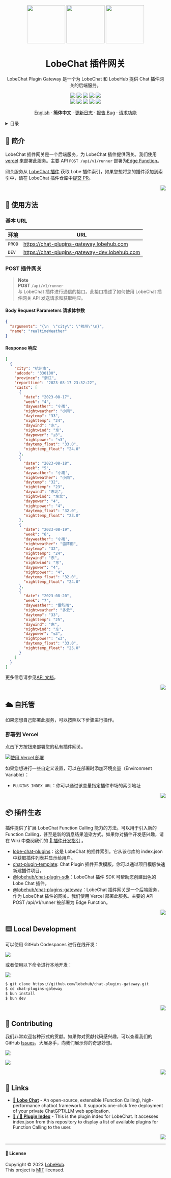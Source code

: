 <a name="readme-top"></a>

<div align="center">

<img height="120" src="https://registry.npmmirror.com/@lobehub/assets-emoji/1.3.0/files/assets/puzzle-piece.webp">
<img height="120" src="https://gw.alipayobjects.com/zos/kitchen/qJ3l3EPsdW/split.svg">
<img height="120" src="https://registry.npmmirror.com/@lobehub/assets-emoji/1.3.0/files/assets/door.webp">

<h1>LobeChat 插件网关</h1>

LobeChat Plugin Gateway 是一个为 LobeChat 和 LobeHub 提供 Chat 插件网关的后端服务。

[![][🤯-🧩-lobehub-shield]][🤯-🧩-lobehub-link]
[![][npm-release-shield]][npm-release-link]
[![][github-releasedate-shield]][github-releasedate-link]
[![][github-action-test-shield]][github-action-test-link]
[![][github-action-release-shield]][github-action-release-link]<br/>
[![][github-contributors-shield]][github-contributors-link]
[![][github-forks-shield]][github-forks-link]
[![][github-stars-shield]][github-stars-link]
[![][github-issues-shield]][github-issues-link]
[![][github-license-shield]][github-license-link]

[English](./README.md) · **简体中文** · [更新日志](./CHANGELOG.md) · [报告 Bug][github-issues-link] · [请求功能][github-issues-link]

</div>

<details>
<summary><kbd>目录</kbd></summary>

#### TOC

- [👋 简介](#-简介)
- [🤯 使用方法](#-使用方法)
  - [基本 URL](#基本-url)
  - [POST 插件网关](#post-插件网关)
- [🛳 自托管](#-自托管)
  - [部署到 Vercel](#部署到-vercel)
- [📦 插件生态](#-插件生态)
- [⌨️ Local Development](#️-local-development)
- [🤝 Contributing](#-contributing)
- [🔗 Links](#-links)

####

</details>

## 👋 简介

LobeChat 插件网关是一个后端服务，为 LobeChat 插件提供网关。我们使用 [vercel](https://vercel.com/) 来部署此服务。主要 API `POST /api/v1/runner` 部署为[Edge Function](https://vercel.com/docs/functions/edge-functions)。

网关服务从 [LobeChat 插件](https://github.com/lobehub/lobe-chat-plugins) 获取 Lobe 插件索引，如果您想将您的插件添加到索引中，请在 LobeChat 插件仓库中[提交 PR](https://github.com/lobehub/lobe-chat-plugins/pulls)。

<div align="right">

[![][back-to-top]](#readme-top)

</div>

## 🤯 使用方法

### 基本 URL

| 环境   | URL                                            |
| ------ | ---------------------------------------------- |
| `PROD` | <https://chat-plugins-gateway.lobehub.com>     |
| `DEV`  | <https://chat-plugins-gateway-dev.lobehub.com> |

### POST 插件网关

> **Note**\
> **POST** `/api/v1/runner`\
> 与 LobeChat 插件进行通信的接口。此接口描述了如何使用 LobeChat 插件网关 API 发送请求和获取响应。

#### Body Request Parameters 请求体参数

```json
{
  "arguments": "{\n  \"city\": \"杭州\"\n}",
  "name": "realtimeWeather"
}
```

#### Response 响应

```json
[
  {
    "city": "杭州市",
    "adcode": "330100",
    "province": "浙江",
    "reporttime": "2023-08-17 23:32:22",
    "casts": [
      {
        "date": "2023-08-17",
        "week": "4",
        "dayweather": "小雨",
        "nightweather": "小雨",
        "daytemp": "33",
        "nighttemp": "24",
        "daywind": "东",
        "nightwind": "东",
        "daypower": "≤3",
        "nightpower": "≤3",
        "daytemp_float": "33.0",
        "nighttemp_float": "24.0"
      },
      {
        "date": "2023-08-18",
        "week": "5",
        "dayweather": "小雨",
        "nightweather": "小雨",
        "daytemp": "32",
        "nighttemp": "23",
        "daywind": "东北",
        "nightwind": "东北",
        "daypower": "4",
        "nightpower": "4",
        "daytemp_float": "32.0",
        "nighttemp_float": "23.0"
      },
      {
        "date": "2023-08-19",
        "week": "6",
        "dayweather": "小雨",
        "nightweather": "雷阵雨",
        "daytemp": "32",
        "nighttemp": "24",
        "daywind": "东",
        "nightwind": "东",
        "daypower": "4",
        "nightpower": "4",
        "daytemp_float": "32.0",
        "nighttemp_float": "24.0"
      },
      {
        "date": "2023-08-20",
        "week": "7",
        "dayweather": "雷阵雨",
        "nightweather": "多云",
        "daytemp": "33",
        "nighttemp": "25",
        "daywind": "东",
        "nightwind": "东",
        "daypower": "≤3",
        "nightpower": "≤3",
        "daytemp_float": "33.0",
        "nighttemp_float": "25.0"
      }
    ]
  }
]
```

更多信息请参见[API 文档](https://apifox.com/apidoc/shared-c574e77f-4230-4727-9c05-c5c9988eed06)。

<div align="right">

[![][back-to-top]](#readme-top)

</div>

## 🛳 自托管

如果您想自己部署此服务，可以按照以下步骤进行操作。

### 部署到 Vercel

点击下方按钮来部署您的私有插件网关。

[![使用 Vercel 部署](https://vercel.com/button)](https://vercel.com/new/clone?repository-url=https%3A%2F%2Fgithub.com%2Flobehub%2Fchat-plugins-gateway&project-name=chat-plugins-gateway&repository-name=chat-plugins-gateway)

如果您想进行一些自定义设置，可以在部署时添加环境变量（Environment Variable）：

- `PLUGINS_INDEX_URL`：你可以通过该变量指定插件市场的索引地址

<div align="right">

[![][back-to-top]](#readme-top)

</div>

## 📦 插件生态

插件提供了扩展 LobeChat Function Calling 能力的方法。可以用于引入新的 Function Calling，甚至是新的消息结果渲染方式。如果你对插件开发感兴趣，请在 Wiki 中查阅我们的 [📘 插件开发指引](https://github.com/lobehub/lobe-chat/wiki/Plugin-Development.zh-CN) 。

- [lobe-chat-plugins][lobe-chat-plugins]：这是 LobeChat 的插件索引。它从该仓库的 index.json 中获取插件列表并显示给用户。
- [chat-plugin-template][chat-plugin-template]: Chat Plugin 插件开发模版，你可以通过项目模版快速新建插件项目。
- [@lobehub/chat-plugin-sdk][chat-plugin-sdk]：LobeChat 插件 SDK 可帮助您创建出色的 Lobe Chat 插件。
- [@lobehub/chat-plugins-gateway][chat-plugins-gateway]：LobeChat 插件网关是一个后端服务，作为 LobeChat 插件的网关。我们使用 Vercel 部署此服务。主要的 API POST /api/v1/runner 被部署为 Edge Function。

<div align="right">

[![][back-to-top]](#readme-top)

</div>

## ⌨️ Local Development

可以使用 GitHub Codespaces 进行在线开发：

[![][github-codespace-shield]][github-codespace-link]

或者使用以下命令进行本地开发：

[![][bun-shield]][bun-link]

```bash
$ git clone https://github.com/lobehub/chat-plugins-gateway.git
$ cd chat-plugins-gateway
$ bun install
$ bun dev
```

<div align="right">

[![][back-to-top]](#readme-top)

</div>

## 🤝 Contributing

我们非常欢迎各种形式的贡献。如果你对贡献代码感兴趣，可以查看我们的 GitHub [Issues][github-issues-link]，大展身手，向我们展示你的奇思妙想。

[![][pr-welcome-shield]][pr-welcome-link]

[![][github-contrib-shield]][github-contrib-link]

<div align="right">

[![][back-to-top]](#readme-top)

</div>

## 🔗 Links

- **[🤖 Lobe Chat](https://github.com/lobehub/lobe-chat)** - An open-source, extensible (Function Calling), high-performance chatbot framework. It supports one-click free deployment of your private ChatGPT/LLM web application.
- **[🧩 / 🏪 Plugin Index](https://github.com/lobehub/lobe-chat-plugins)** - This is the plugin index for LobeChat. It accesses index.json from this repository to display a list of available plugins for Function Calling to the user.

<div align="right">

[![][back-to-top]](#readme-top)

</div>

---

#### 📝 License

Copyright © 2023 [LobeHub][profile-link]. <br />
This project is [MIT](./LICENSE) licensed.

<!-- LINK GROUP -->

[🤯-🧩-lobehub-link]: https://github.com/lobehub/lobe-chat-plugins
[🤯-🧩-lobehub-shield]: https://img.shields.io/badge/%F0%9F%A4%AF%20%26%20%F0%9F%A7%A9%20LobeHub-Plugin-95f3d9?labelColor=black&style=flat-square
[back-to-top]: https://img.shields.io/badge/-BACK_TO_TOP-black?style=flat-square
[bun-link]: https://bun.sh
[bun-shield]: https://img.shields.io/badge/-speedup%20with%20bun-black?logo=bun&style=for-the-badge
[chat-plugin-sdk]: https://github.com/lobehub/chat-plugin-sdk
[chat-plugin-template]: https://github.com/lobehub/chat-plugin-
[chat-plugins-gateway]: https://github.com/lobehub/chat-plugins-gateway
[github-action-release-link]: https://github.com/lobehub/chat-plugins-gateway/actions/workflows/release.yml
[github-action-release-shield]: https://img.shields.io/github/actions/workflow/status/lobehub/chat-plugins-gateway/release.yml?label=release&labelColor=black&logo=githubactions&logoColor=white&style=flat-square
[github-action-test-link]: https://github.com/lobehub/chat-plugins-gateway/actions/workflows/test.yml
[github-action-test-shield]: https://img.shields.io/github/actions/workflow/status/lobehub/chat-plugins-gateway/test.yml?label=test&labelColor=black&logo=githubactions&logoColor=white&style=flat-square
[github-codespace-link]: https://codespaces.new/lobehub/chat-plugins-gateway
[github-codespace-shield]: https://github.com/codespaces/badge.svg
[github-contrib-link]: https://github.com/lobehub/chat-plugins-gateway/graphs/contributors
[github-contrib-shield]: https://contrib.rocks/image?repo=lobehub%2Fchat-plugins-gateway
[github-contributors-link]: https://github.com/lobehub/chat-plugins-gateway/graphs/contributors
[github-contributors-shield]: https://img.shields.io/github/contributors/lobehub/chat-plugins-gateway?color=c4f042&labelColor=black&style=flat-square
[github-forks-link]: https://github.com/lobehub/chat-plugins-gateway/network/members
[github-forks-shield]: https://img.shields.io/github/forks/lobehub/chat-plugins-gateway?color=8ae8ff&labelColor=black&style=flat-square
[github-issues-link]: https://github.com/lobehub/chat-plugins-gateway/issues
[github-issues-shield]: https://img.shields.io/github/issues/lobehub/chat-plugins-gateway?color=ff80eb&labelColor=black&style=flat-square
[github-license-link]: https://github.com/lobehub/chat-plugins-gateway/blob/main/LICENSE
[github-license-shield]: https://img.shields.io/github/license/lobehub/chat-plugins-gateway?color=white&labelColor=black&style=flat-square
[github-releasedate-link]: https://github.com/lobehub/chat-plugins-gateway/releases
[github-releasedate-shield]: https://img.shields.io/github/release-date/lobehub/chat-plugins-gateway?labelColor=black&style=flat-square
[github-stars-link]: https://github.com/lobehub/chat-plugins-gateway/network/stargazers
[github-stars-shield]: https://img.shields.io/github/stars/lobehub/chat-plugins-gateway?color=ffcb47&labelColor=black&style=flat-square
[lobe-chat-plugins]: https://github.com/lobehub/lobe-chat-plugins
[npm-release-link]: https://www.npmjs.com/package/@lobehub/chat-plugins-gateway
[npm-release-shield]: https://img.shields.io/npm/v/@lobehub/chat-plugins-gateway?color=369eff&labelColor=black&logo=npm&logoColor=white&style=flat-square
[pr-welcome-link]: https://github.com/lobehub/chat-plugins-gateway/pulls
[pr-welcome-shield]: https://img.shields.io/badge/%F0%9F%A4%AF%20PR%20WELCOME-%E2%86%92-ffcb47?labelColor=black&style=for-the-badge
[profile-link]: https://github.com/lobehub
